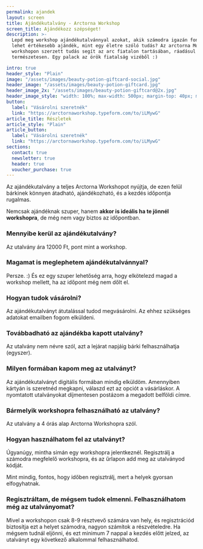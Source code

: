 ```yaml
---
permalink: ajandek
layout: screen
title: Ajándékutalvány - Arctorna Workshop
screen_title: Ajándékozz szépséget!
description: >-
  Lepd meg workshop ajándékutalvánnyal azokat, akik számodra igazán fontosak. Mi
  lehet értékesebb ajándék, mint egy életre szóló tudás? Az arctorna Mónival
  workshopon szerzett tudás segít az arc fiatalon tartásában, ráadásul teljesen
  természetesen. Egy palack az örök fiatalság vizéből :)

intro: true
header_style: "Plain"
image: "/assets/images/beauty-potion-giftcard-social.jpg"
header_image: "/assets/images/beauty-potion-giftcard.jpg"
header_image_2x: "/assets/images/beauty-potion-giftcard@2x.jpg"
header_image_style: "width: 100%; max-width: 500px; margin-top: 40px; margin-bottom: 30px;"
button:
  label: "Vásárolni szeretnék"
  link: "https://arctornaworkshop.typeform.com/to/iLMywG"
article_title: Részletek
article_style: "Plain"
article_button:
  label: "Vásárolni szeretnék"
  link: "https://arctornaworkshop.typeform.com/to/iLMywG"
sections:
  contact: true
  newsletter: true
  header: true
  voucher_purchase: true
---
```


Az ajándékutalvány a teljes Arctorna Workshopot nyújtja, de ezen felül
bárkinek könnyen átadható, ajándékozható, és a kezdés időpontja rugalmas.

Nemcsak ajándéknak szuper, hanem **akkor is ideális ha te jönnél workshopra**,
de még nem vagy biztos az időpontban.

### Mennyibe kerül az ajándékutalvány?

Az utalvány ára 12000&nbsp;Ft, pont mint a workshop.

### Magamat is meglephetem ajándékutalvánnyal?

Persze. :) És ez egy szuper lehetőség arra, hogy elkötelezd magad a workshop
mellett, ha az időpont még nem dőlt el.

### Hogyan tudok vásárolni?

Az ajándékutalványt átutalással tudod megvásárolni. Az ehhez szükséges
adatokat emailben fogom elküldeni.

### Továbbadható az ajándékba kapott utalvány?

Az utalvány nem névre szól, azt a lejárat napjáig bárki felhasználhatja (egyszer).

### Milyen formában kapom meg az utalványt?

Az ajándékutalványt digitális formában mindig elküldöm. Amennyiben kártyán is
szeretnéd megkapni, válaszd ezt az opciót a vásárláskor. A nyomtatott
utalványokat díjmentesen postázom a megadott belföldi címre.

### Bármelyik workshopra felhasználható az utalvány?

Az utalvány a 4 órás alap Arctorna Workshopra szól.

### Hogyan használhatom fel az utalványt?

Úgyanúgy, mintha simán egy workshopra jelentkeznél. Regisztrálj a számodra
megfelelő workshopra, és az űrlapon add meg az utalványod kódját.

Mint mindig, fontos, hogy időben regisztrálj, mert a helyek gyorsan elfogyhatnak.

### Regisztráltam, de mégsem tudok elmenni. Felhasználhatom még az utalványomat?

Mivel a workshopon csak 8-9 résztvevő számára van hely, és regisztrációd
biztosítja ezt a helyet számodra, nagyon számítok a részvételedre. Ha mégsem
tudnál eljönni, és ezt minimum 7 nappal a kezdés előtt jelzed, az utalványt egy
következő alkalommal felhasználhatod.
